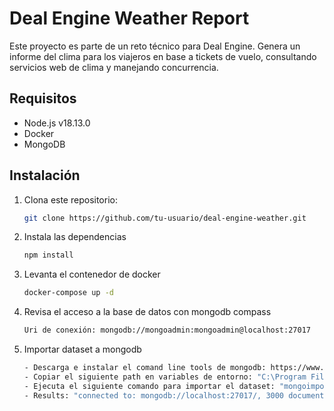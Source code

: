 # Deal Engine Weather Report

Este proyecto es parte de un reto técnico para Deal Engine. Genera un informe del clima para los viajeros en base a tickets de vuelo, consultando servicios web de clima y manejando concurrencia.

## Requisitos

- Node.js v18.13.0
- Docker
- MongoDB

## Instalación

1. Clona este repositorio:
   ```bash
   git clone https://github.com/tu-usuario/deal-engine-weather.git
2. Instala las dependencias
    ```bash
    npm install
3. Levanta el contenedor de docker
    ```bash
    docker-compose up -d
4. Revisa el acceso a la base de datos con mongodb compass
    ```bash
    Uri de conexión: mongodb://mongoadmin:mongoadmin@localhost:27017
5. Importar dataset a mongodb
    ```bash
    - Descarga e instalar el comand line tools de mongodb: https://www.mongodb.com/try/download/database-tools
    - Copiar el siguiente path en variables de entorno: "C:\Program Files\MongoDB\Tools\100\bin"
    - Ejecuta el siguiente comando para importar el dataset: "mongoimport --host localhost --port 27017 --db ticketsDB --collection tickets --type csv --file dataset.csv --headerline --username mongoadmin --password mongoadmin --authenticationDatabase admin"
    - Results: "connected to: mongodb://localhost:27017/, 3000 document(s) imported successfully. 0 document(s) failed to import."

    